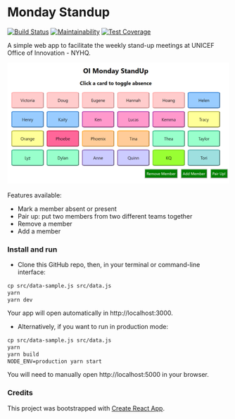 # Monday Standup

[![Build Status](https://travis-ci.com/thoat/monday-standup.svg?branch=master)](https://travis-ci.com/thoat/monday-standup)
[![Maintainability](https://api.codeclimate.com/v1/badges/69d18729ffd48f77245a/maintainability)](https://codeclimate.com/github/thoat/monday-standup/maintainability)
[![Test Coverage](https://api.codeclimate.com/v1/badges/69d18729ffd48f77245a/test_coverage)](https://codeclimate.com/github/thoat/monday-standup/test_coverage)

A simple web app to facilitate the weekly stand-up meetings at UNICEF Office of Innovation - NYHQ.

![Example Startpage](/public/screenshot-startpage.PNG)

Features available:

- Mark a member absent or present
- Pair up: put two members from two different teams together
- Remove a member
- Add a member

### Install and run

- Clone this GitHub repo, then, in your terminal or command-line interface:

```
cp src/data-sample.js src/data.js
yarn
yarn dev
```

Your app will open automatically in http://localhost:3000.

- Alternatively, if you want to run in production mode:

```
cp src/data-sample.js src/data.js
yarn
yarn build
NODE_ENV=production yarn start
```

You will need to manually open http://localhost:5000 in your browser.

### Credits

This project was bootstrapped with [Create React App](https://github.com/facebook/create-react-app).
